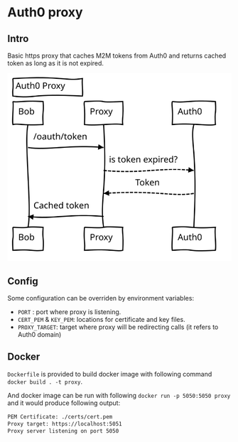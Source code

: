 # Auth0 proxy

## Intro

Basic https proxy that caches M2M tokens from Auth0 and returns cached token as long as it is not expired.

![Auth0 Proxy Sequence Diagram](img/sequence.svg)

## Config

Some configuration can be overriden by environment variables:

- `PORT` : port where proxy is listening.
- `CERT_PEM` & `KEY_PEM`: locations for certificate and key files.
- `PROXY_TARGET`: target where proxy will be redirecting calls (it refers to Auth0 domain)

## Docker

`Dockerfile` is provided to build docker image with following command `docker build . -t proxy`.

And docker image can be run with following `docker run -p 5050:5050 proxy` and it would produce following output:

```
PEM Certificate: ./certs/cert.pem
Proxy target: https://localhost:5051
Proxy server listening on port 5050
```
